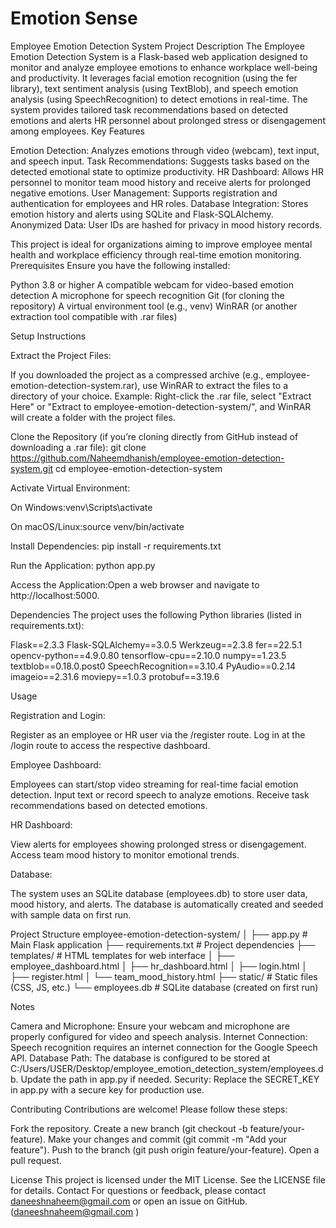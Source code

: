 # Emotion Sense


Employee Emotion Detection System
Project Description
The Employee Emotion Detection System is a Flask-based web application designed to monitor and analyze employee emotions to enhance workplace well-being and productivity. It leverages facial emotion recognition (using the fer library), text sentiment analysis (using TextBlob), and speech emotion analysis (using SpeechRecognition) to detect emotions in real-time. The system provides tailored task recommendations based on detected emotions and alerts HR personnel about prolonged stress or disengagement among employees.
Key Features

Emotion Detection: Analyzes emotions through video (webcam), text input, and speech input.
Task Recommendations: Suggests tasks based on the detected emotional state to optimize productivity.
HR Dashboard: Allows HR personnel to monitor team mood history and receive alerts for prolonged negative emotions.
User Management: Supports registration and authentication for employees and HR roles.
Database Integration: Stores emotion history and alerts using SQLite and Flask-SQLAlchemy.
Anonymized Data: User IDs are hashed for privacy in mood history records.

This project is ideal for organizations aiming to improve employee mental health and workplace efficiency through real-time emotion monitoring.
Prerequisites
Ensure you have the following installed:

Python 3.8 or higher
A compatible webcam for video-based emotion detection
A microphone for speech recognition
Git (for cloning the repository)
A virtual environment tool (e.g., venv)
WinRAR (or another extraction tool compatible with .rar files)

Setup Instructions

Extract the Project Files:

If you downloaded the project as a compressed archive (e.g., employee-emotion-detection-system.rar), use WinRAR to extract the files to a directory of your choice.
Example: Right-click the .rar file, select "Extract Here" or "Extract to employee-emotion-detection-system/", and WinRAR will create a folder with the project files.


Clone the Repository (if you’re cloning directly from GitHub instead of downloading a .rar file):
git clone https://github.com/Naheemdhanish/employee-emotion-detection-system.git
cd employee-emotion-detection-system


Activate Virtual Environment:

On Windows:venv\Scripts\activate


On macOS/Linux:source venv/bin/activate




Install Dependencies:
pip install -r requirements.txt


Run the Application:
python app.py


Access the Application:Open a web browser and navigate to http://localhost:5000.


Dependencies
The project uses the following Python libraries (listed in requirements.txt):

Flask==2.3.3
Flask-SQLAlchemy==3.0.5
Werkzeug==2.3.8
fer==22.5.1
opencv-python==4.9.0.80
tensorflow-cpu==2.10.0
numpy==1.23.5
textblob==0.18.0.post0
SpeechRecognition==3.10.4
PyAudio==0.2.14
imageio==2.31.6
moviepy==1.0.3
protobuf==3.19.6

Usage

Registration and Login:

Register as an employee or HR user via the /register route.
Log in at the /login route to access the respective dashboard.


Employee Dashboard:

Employees can start/stop video streaming for real-time facial emotion detection.
Input text or record speech to analyze emotions.
Receive task recommendations based on detected emotions.


HR Dashboard:

View alerts for employees showing prolonged stress or disengagement.
Access team mood history to monitor emotional trends.


Database:

The system uses an SQLite database (employees.db) to store user data, mood history, and alerts.
The database is automatically created and seeded with sample data on first run.



Project Structure
employee-emotion-detection-system/
│
├── app.py                # Main Flask application
├── requirements.txt      # Project dependencies
├── templates/            # HTML templates for web interface
│   ├── employee_dashboard.html
│   ├── hr_dashboard.html
│   ├── login.html
│   ├── register.html
│   └── team_mood_history.html
├── static/               # Static files (CSS, JS, etc.)
└── employees.db          # SQLite database (created on first run)

Notes

Camera and Microphone: Ensure your webcam and microphone are properly configured for video and speech analysis.
Internet Connection: Speech recognition requires an internet connection for the Google Speech API.
Database Path: The database is configured to be stored at C:/Users/USER/Desktop/employee_emotion_detection_system/employees.db. Update the path in app.py if needed.
Security: Replace the SECRET_KEY in app.py with a secure key for production use.

Contributing
Contributions are welcome! Please follow these steps:

Fork the repository.
Create a new branch (git checkout -b feature/your-feature).
Make your changes and commit (git commit -m "Add your feature").
Push to the branch (git push origin feature/your-feature).
Open a pull request.

License
This project is licensed under the MIT License. See the LICENSE file for details.
Contact
For questions or feedback, please contact daneeshnaheem@gmail.com or open an issue on GitHub. (daneeshnaheem@gmail.com )
